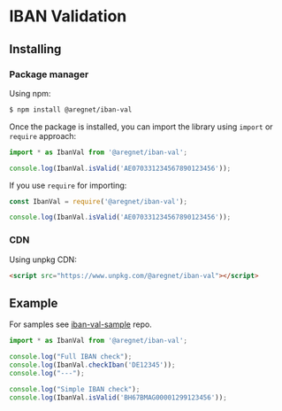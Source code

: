 # IBAN Validation

## Installing

### Package manager

Using npm:

```bash
$ npm install @aregnet/iban-val
```

Once the package is installed, you can import the library using `import` or `require` approach:

```js
import * as IbanVal from '@aregnet/iban-val';

console.log(IbanVal.isValid('AE070331234567890123456'));
```

If you use `require` for importing:

```js
const IbanVal = require('@aregnet/iban-val');

console.log(IbanVal.isValid('AE070331234567890123456'));
```

### CDN

Using unpkg CDN:

```html
<script src="https://www.unpkg.com/@aregnet/iban-val"></script>
```

## Example

For samples see [iban-val-sample](https://github.com/aregnet/iban-val-samples) repo.

```js
import * as IbanVal from '@aregnet/iban-val';

console.log("Full IBAN check");
console.log(IbanVal.checkIban('DE12345'));
console.log("---");

console.log("Simple IBAN check");
console.log(IbanVal.isValid('BH67BMAG00001299123456'));
```